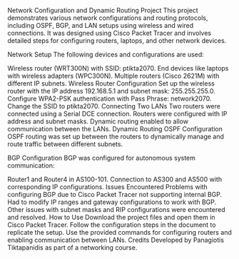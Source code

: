 Network Configuration and Dynamic Routing Project
This project demonstrates various network configurations and routing protocols, including OSPF, BGP, and LAN setups using wireless and wired connections. It was designed using Cisco Packet Tracer and involves detailed steps for configuring routers, laptops, and other network devices.

Network Setup
The following devices and configurations are used:

Wireless router (WRT300N) with SSID: ptikta2070.
End devices like laptops with wireless adapters (WPC300N).
Multiple routers (Cisco 2621M) with different IP subnets.
Wireless Router Configuration
Set up the wireless router with the IP address 192.168.5.1 and subnet mask: 255.255.255.0.
Configure WPA2-PSK authentication with Pass Phrase: network2070.
Change the SSID to ptikta2070.
Connecting Two LANs
Two routers were connected using a Serial DCE connection.
Routers were configured with IP address and subnet masks.
Dynamic routing enabled to allow communication between the LANs.
Dynamic Routing
OSPF Configuration
OSPF routing was set up between the routers to dynamically manage and route traffic between different subnets.

BGP Configuration
BGP was configured for autonomous system communication:

Router1 and Router4 in AS100-101.
Connection to AS300 and AS500 with corresponding IP configurations.
Issues Encountered
Problems with configuring BGP due to Cisco Packet Tracer not supporting internal BGP.
Had to modify IP ranges and gateway configurations to work with BGP.
Other issues with subnet masks and RIP configurations were encountered and resolved.
How to Use
Download the project files and open them in Cisco Packet Tracer.
Follow the configuration steps in the document to replicate the setup.
Use the provided commands for configuring routers and enabling communication between LANs.
Credits
Developed by Panagiotis Tiktapanidis as part of a networking course.
